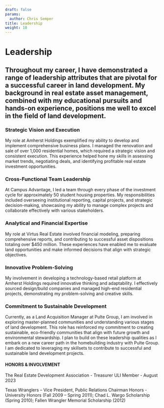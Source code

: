 ```yaml
---
draft: false
params:
  author: Chris Semper 
title: Leadership 
weight: 10
---
```


# Leadership


Throughout my career, I have demonstrated a range of leadership attributes that are pivotal for a successful career in land development. My background in real estate asset management, combined with my educational pursuits and hands-on experience, positions me well to excel in the field of land development.
---

### Strategic Vision and Execution

My role at Amherst Holdings exemplified my ability to develop and implement comprehensive business plans. I managed the renovation and sale of over 1,000 residential homes, which required a strategic vision and consistent execution. This experience helped hone my skills in assessing market trends, negotiating deals, and identifying profitable real estate investment opportunities.

### Cross-Functional Team Leadership
At Campus Advantage, I led a team through every phase of the investment cycle for approximately 50 student housing properties. My responsibilities included overseeing institutional reporting, capital projects, and strategic decision-making, showcasing my ability to manage complex projects and collaborate effectively with various stakeholders.

### Analytical and Financial Expertise
My role at Virtus Real Estate involved financial modeling, preparing comprehensive reports, and contributing to successful asset dispositions totaling over $450 million. These experiences have enabled me to evaluate land opportunities and make informed decisions that align with strategic objectives.

### Innovative Problem-Solving
My involvement in developing a technology-based retail platform at Amherst Holdings required innovative thinking and adaptability. I effectively sourced design/build companies and managed high-end residential projects, demonstrating my problem-solving and creative skills.

### Commitment to Sustainable Development
Currently, as a Land Acquisition Manager at Pulte Group, I am involved in exploring master-planned communities and understanding various stages of land development. This role has reinforced my commitment to creating sustainable, eco-friendly communities that align with future growth and environmental stewardship.
I plan to build on these leadership qualities as I embark on a new career path in the homebuilding industry with Pulte Group. I am dedicated to leveraging my skillsets to contribute to successful and sustainable land development projects.

#### HONORS & INVOLVEMENT
The Real Estate Development Association - Treasurer
ULI Member - August 2023

Texas Wranglers – Vice President, Public Relations Chairman
Honors - University Honors (Fall 2009 – Spring 2011); Chad L. Wargo Scholarship (Spring 2010); Fallen Wrangler Memorial Scholarship (2012)
